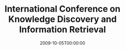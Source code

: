 ---
acronym: KDIR-2009
date: '2009-10-05T00:00:00'
ext_url: http://www.kdir.ic3k.org/KDIR2009/index.htm
location: Madeira, Portugal
submission_date: '2009-04-21T00:00:00'
title: International Conference on Knowledge Discovery and Information Retrieval
---